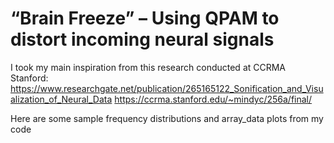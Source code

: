 # “Brain Freeze” – Using QPAM to distort incoming neural signals
 
I took my main inspiration from this research conducted at CCRMA Stanford: 
https://www.researchgate.net/publication/265165122_Sonification_and_Visualization_of_Neural_Data
https://ccrma.stanford.edu/~mindyc/256a/final/

Here are some sample frequency distributions and array_data plots from my code


